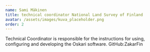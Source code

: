 ```yaml
---
name: Sami Mäkinen
title: technical coordinator National Land Survey of Finland
avatar: /assets/images/kuva_placeholder.png
order: 2
---
```


Technical Coordinator is responsible for the instructions for using, configuring and developing the Oskari software. GitHub:ZakarFin
